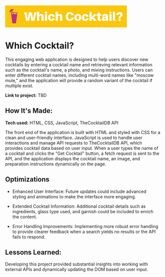 ![alt text](https://github.com/annieclinton/cocktail-search/blob/main/cocktail.png)

# Which Cocktail?

This engaging web application is designed to help users discover new cocktails by entering a cocktail name and retrieving relevant information such as the cocktail's name, a photo, and mixing instructions. Users can enter different cocktail names, including multi-word names like "moscow mule," and the application will provide a random variant of the cocktail if multiple exist.

**Link to project:** TBD

## How It's Made:

**Tech used:** HTML, CSS, JavaScript, TheCocktailDB API

The front end of the application is built with HTML and styled with CSS for a clean and user-friendly interface. JavaScript is used to handle user interactions and manage API requests to TheCocktailDB API, which provides cocktail data based on user input. When a user types the name of a cocktail and clicks the "Get Cocktail" button, a fetch request is sent to the API, and the application displays the cocktail name, an image, and preparation instructions dynamically on the page.

## Optimizations

- Enhanced User Interface: Future updates could include advanced styling and animations to make the interface more engaging.

- Extended Cocktail Information: Additional cocktail details such as ingredients, glass type used, and garnish could be included to enrich the content.

- Error Handling Improvements: Implementing more robust error handling to provide clearer feedback when a search yields no results or the API fails to respond.

## Lessons Learned:

Developing this project provided substantial insights into working with external APIs and dynamically updating the DOM based on user input.